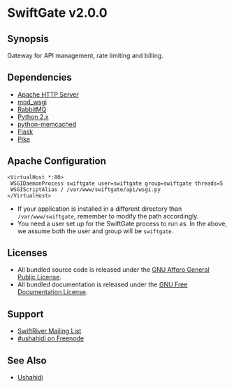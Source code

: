 # SwiftGate v2.0.0

## Synopsis

Gateway for API management, rate limiting and billing.

## Dependencies

* [Apache HTTP Server](http://httpd.apache.org/)
* [mod_wsgi](http://code.google.com/p/modwsgi/)
* [RabbitMQ](http://www.rabbitmq.com/)
* [Python 2.x](http://python.org/)
* [python-memcached](http://www.tummy.com/Community/software/python-memcached/)
* [Flask](http://flask.pocoo.org/)
* [Pika](http://pika.github.com/)

## Apache Configuration

    <VirtualHost *:80>
     WSGIDaemonProcess swiftgate user=swiftgate group=swiftgate threads=5
     WSGIScriptAlias / /var/www/swiftgate/api/wsgi.py
    </VirtualHost>

* If your application is installed in a different directory than `/var/www/swiftgate`, remember to modify the path accordingly.
* You need a user set up for the SwiftGate process to run as. In the above, we assume both the user and group will be `swiftgate`.

## Licenses

* All bundled source code is released under the [GNU Affero General Public License](http://www.gnu.org/licenses/agpl.html).
* All bundled documentation is released under the [GNU Free Documentation License](http://www.gnu.org/licenses/fdl.html).

## Support

* [SwiftRiver Mailing List](http://groups.google.com/group/swiftriver)
* [#ushahidi on Freenode](http://irc.lc/freenode/ushahidi)

## See Also

* [Ushahidi](http://ushahidi.com/)
